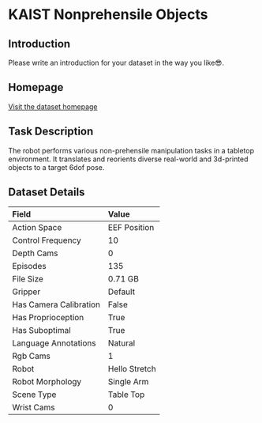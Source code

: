 # KAIST Nonprehensile Objects


## Introduction

Please write an introduction for your dataset in the way you like:sunglasses:.


## Homepage

[Visit the dataset homepage](https://github.com/JaeHyung-Kim/rlds_dataset_builder)


## Task Description

The robot performs various non-prehensile manipulation tasks in a tabletop environment. It translates and reorients diverse real-world and 3d-printed objects to a target 6dof pose.


## Dataset Details

| Field                            | Value                    |
|:---------------------------------|:-------------------------|
| Action Space                     | EEF Position           |
| Control Frequency                     | 10           |
| Depth Cams                     | 0           |
| Episodes                     | 135           |
| File Size                     |  0.71 GB           |
| Gripper                     | Default           |
| Has Camera Calibration                     | False           |
| Has Proprioception                     | True           |
| Has Suboptimal                     | True           |
| Language Annotations                     | Natural           |
| Rgb Cams                     | 1           |
| Robot                     | Hello Stretch           |
| Robot Morphology                     | Single Arm           |
| Scene Type                     | Table Top           |
| Wrist Cams                     | 0           |


